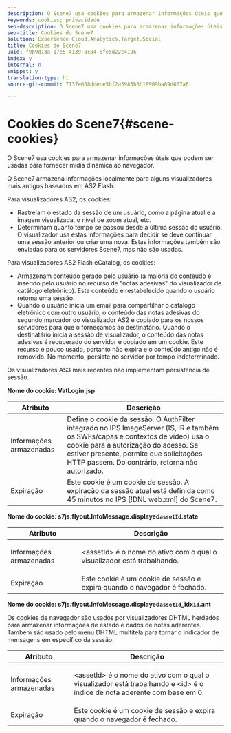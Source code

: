 ```yaml
---
description: O Scene7 usa cookies para armazenar informações úteis que podem ser usadas para fornecer mídia dinâmica ao navegador.
keywords: cookies; privacidade
seo-description: O Scene7 usa cookies para armazenar informações úteis que podem ser usadas para fornecer mídia dinâmica ao navegador.
seo-title: Cookies do Scene7
solution: Experience Cloud,Analytics,Target,Social
title: Cookies do Scene7
uuid: f9b9d13a-17e5-4139-8c84-6fe5d22c4196
index: y
internal: n
snippet: y
translation-type: ht
source-git-commit: 7137e608ddece5bf2a3983b3b18909ba89d607a6

---
```



# Cookies do Scene7{#scene-cookies}

O Scene7 usa cookies para armazenar informações úteis que podem ser usadas para fornecer mídia dinâmica ao navegador.

O Scene7 armazena informações localmente para alguns visualizadores mais antigos baseados em AS2 Flash.

Para visualizadores AS2, os cookies:

* Rastreiam o estado da sessão de um usuário, como a página atual e a imagem visualizada, o nível de zoom atual, etc.
* Determinam quanto tempo se passou desde a última sessão do usuário. O visualizador usa estas informações para decidir se deve continuar uma sessão anterior ou criar uma nova. Estas informações também são enviadas para os servidores Scene7, mas não são usadas.

Para visualizadores AS2 Flash eCatalog, os cookies:

* Armazenam conteúdo gerado pelo usuário (a maioria do conteúdo é inserido pelo usuário no recurso de "notas adesivas" do visualizador de catálogo eletrônico). Este conteúdo é restabelecido quando o usuário retoma uma sessão.
* Quando o usuário inicia um email para compartilhar o catálogo eletrônico com outro usuário, o conteúdo das notas adesivas do segundo marcador do visualizador AS2 é copiado para os nossos servidores para que o forneçamos ao destinatário. Quando o destinatário inicia a sessão de visualizador, o conteúdo das notas adesivas é recuperado do servidor e copiado em um cookie. Este recurso é pouco usado, portanto não expira e o conteúdo antigo não é removido. No momento, persiste no servidor por tempo indeterminado.

Os visualizadores AS3 mais recentes não implementam persistência de sessão.

**Nome do cookie: VatLogin.jsp**

| Atributo | Descrição |
|---|---|
| Informações armazenadas | Define o cookie da sessão. O AuthFilter integrado no IPS ImageServer (IS, IR e também os SWFs/capas e contextos de vídeo) usa o cookie para a autorização do acesso. Se estiver presente, permite que solicitações HTTP passem. Do contrário, retorna não autorizado. |
| Expiração | Este cookie é um cookie de sessão. A expiração da sessão atual está definida como 45 minutos no IPS [!DNL web.xml] do Scene7. |

**Nome do cookie: s7js.flyout.InfoMessage.displayed`assetId`.state**

<table id="table_6835D64C5D464A049F576621F2BE3FAD"> 
 <thead> 
  <tr> 
   <th colname="col1" class="entry"> Atributo </th> 
   <th colname="col2" class="entry"> Descrição </th> 
  </tr> 
 </thead>
 <tbody> 
  <tr> 
   <td colname="col1"> Informações armazenadas </td> 
   <td colname="col2"> <p>&lt;assetId&gt; é o nome do ativo com o qual o visualizador está trabalhando. </p> </td> 
  </tr> 
  <tr> 
   <td colname="col1"> Expiração </td> 
   <td colname="col2"> Este cookie é um cookie de sessão e expira quando o navegador é fechado. </td> 
  </tr> 
 </tbody> 
</table>

**Nome do cookie: s7js.flyout.InfoMessage.displayed`assetId`_idx`id`.ant**

Os cookies de navegador são usados por visualizadores DHTML herdados para armazenar informações de estado e dados de notas aderentes. Também são usado pelo menu DHTML multitela para tornar o indicador de mensagens em específico da sessão.

<table id="table_8F6CC83D32D54BEE99884318AD126C98"> 
 <thead> 
  <tr> 
   <th colname="col1" class="entry"> Atributo </th> 
   <th colname="col2" class="entry"> Descrição </th> 
  </tr> 
 </thead>
 <tbody> 
  <tr> 
   <td colname="col1"> Informações armazenadas </td> 
   <td colname="col2"> <p> </p> <p> &lt;assetId&gt; é o nome do ativo com o qual o visualizador está trabalhando e &lt;id&gt; é o índice de nota aderente com base em 0. </p> </td> 
  </tr> 
  <tr> 
   <td colname="col1"> Expiração </td> 
   <td colname="col2"> Este cookie é um cookie de sessão e expira quando o navegador é fechado. </td> 
  </tr> 
 </tbody> 
</table>

